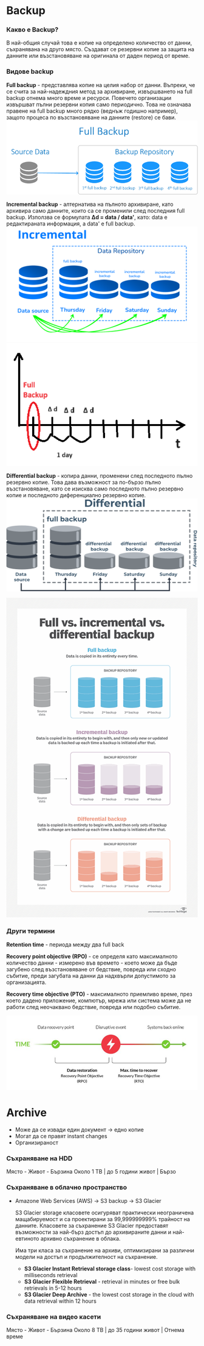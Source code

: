 # Backup

### Какво е Backup?
В най-общия случай това е копие на определено количество от данни, съхранявана на друго място. Създават се резервни копие за защита на данните или възстановяване на оригинала от даден период от време.

### Видове backup
**Full backup** - представлява копие на целия набор от данни. Въпреки, че се счита за най-надеждния метод за архивиране, извършването на full backup отнема много време и ресурси. Повечето организации извършват пълни резервни копия само периодично. Това не означава правене на full backup много рядко (веднъж годишно например), защото процеса по възстановяване на данните (restore) се бави.
![alt text](image-3.png)

**Incremental backup** - алтернатива на пълното архивиране, като архивира само данните, които са се променили след последния full backup. Използва се формулата **Δd = data / data'**, като: data e редактираната информация, а data' е full backup.
![alt text](image-4.png)
![alt text](image.png)

**Differential backup** - копира данни, променени след последното пълно резервно копие. Това дава възможност за по-бързо пълно възстановяване, като се изисква само последното пълно резервно копие и последното диференциално резервно копие. 
![alt text](image-2.png)

![alt text](image-1.png)


### Други термини

**Retention time** - периода между два full back

**Recovery point objective (RPO)** - се определя като максималното количество данни - измерено във времето - което може да бъде загубено след възстановяване от бедствие, повреда или сходно събитие, преди загубата на данни да надхвърли допустимото за организацията.

**Recovery time objective (PTO)** - максималното приемливо време, през което дадено приложение, компютър, мрежа или система може да не работи след неочаквано бедствие, повреда или подобно събитие.

![alt text](image-5.png)


# Archive
+ Може да се извади един документ -> едно копие
+ Могат да се правят instant changes 
+ Организираност

### Съхраняване на HDD 
Място - Живот - Бързина 
Около 1 TB | до 5 години живот | Бързо

### Съхраняване в облачно пространство
+ Amazone Web Services (AWS) -> S3 backup -> S3 Glacier

  S3 Glacier storage класовете осигуряват практически неограничена мащабируемост и са проектирани за 99,999999999% трайност на данните. Класовете за съхранение S3 Glacier предоставят възможности за най-бърз достъп до архивираните данни и най-евтиното архивно съхранение в облака. 

  Има три класа за съхранение на архиви, оптимизирани за различни модели на достъп и продължителност на съхранение.
  + **S3 Glacier Instant Retrieval storage class**- lowest cost storage with milliseconds retrieval
  + **S3 Glacier Flexible Retrieval** -  retrieval in minutes or free bulk retrievals in 5-12 hours
  + **S3 Glacier Deep Archive** - the lowest cost storage in the cloud with data retrieval within 12 hours

### Съхраняване на видео касети 
Място - Живот - Бързина 
Около 8 TB | до 35 години живот | Отнема време